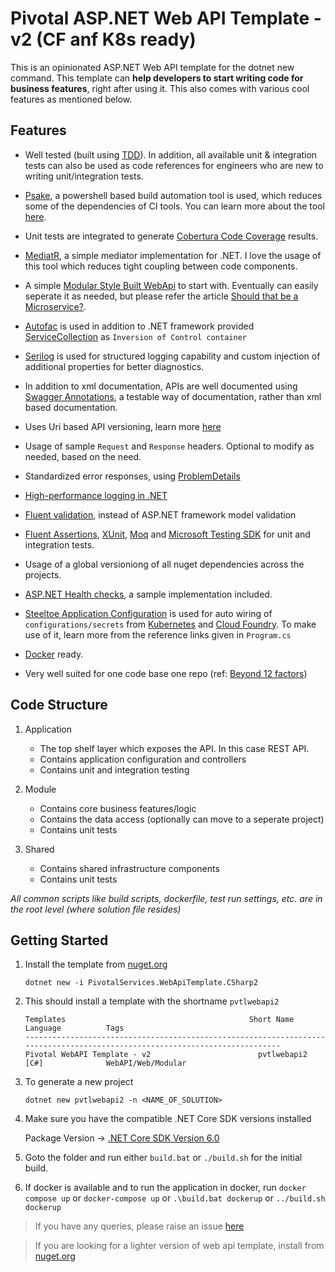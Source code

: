# Pivotal ASP.NET Web API Template - v2 (CF anf K8s ready)

This is an opinionated ASP.NET Web API template for the dotnet new command. This template can **help developers to start writing code for business features**, right after using it. This also comes with various cool features as mentioned below.

## Features
- Well tested (built using [TDD](https://en.wikipedia.org/wiki/Test-driven_development#:~:text=Test%2Ddriven%20development%20(TDD),software%20against%20all%20test%20cases.)). In addition, all available unit & integration tests can also be used as code references for engineers who are new to writing unit/integration tests.

- [Psake](https://github.com/psake/psake), a powershell based build automation tool is used, which reduces some of the dependencies of CI tools. You can learn more about the tool [here](https://www.alfusjaganathan.com/blogs/psake-build-automation-net-msbuild/).

- Unit tests are integrated to generate [Cobertura Code Coverage](https://docs.microsoft.com/en-us/dotnet/core/testing/unit-testing-code-coverage?tabs=linux) results.

- [MediatR](https://github.com/jbogard/MediatR), a simple mediator implementation for .NET. I love the usage of this tool which reduces tight coupling between code components.

- A simple [Modular Style Built WebApi](https://modularmonolith.net/) to start with. Eventually can easily seperate it as needed, but please refer the article [Should that be a Microservice?](https://tanzu.vmware.com/content/blog/should-that-be-a-microservice-keep-these-six-factors-in-mind).

- [Autofac](https://autofac.org/) is used in addition to .NET framework  provided [ServiceCollection](https://docs.microsoft.com/en-us/dotnet/api/microsoft.extensions.dependencyinjection.servicecollection?view=dotnet-plat-ext-6.0) as `Inversion of Control container`

- [Serilog](https://serilog.net/) is used for structured logging capability and custom injection of additional properties for better diagnostics.

- In addition to xml documentation, APIs are well documented using [Swagger Annotations](https://github.com/domaindrivendev/Swashbuckle.AspNetCore#swashbuckleaspnetcoreannotations), a testable way of documentation, rather than xml based documentation.

- Uses Uri based API versioning, learn more [here](https://code-maze.com/aspnetcore-api-versioning/)

- Usage of sample `Request` and `Response` headers. Optional to modify as needed, based on the need. 

- Standardized error responses, using [ProblemDetails](https://datatracker.ietf.org/doc/html/rfc7807) 

- [High-performance logging in .NET](https://docs.microsoft.com/en-us/dotnet/core/extensions/high-performance-logging)

- [Fluent validation](https://fluentvalidation.net/), instead of ASP.NET framework model validation

- [Fluent Assertions](https://fluentassertions.com/), [XUnit](https://xunit.net/), [Moq](https://github.com/moq/moq) and [Microsoft Testing SDK](https://www.nuget.org/packages/Microsoft.NET.Test.SDK) for unit and integration tests.

- Usage of a global versioniong of all nuget dependencies across the projects.

- [ASP.NET Health checks](https://docs.microsoft.com/en-us/aspnet/core/host-and-deploy/health-checks?view=aspnetcore-6.0), a sample implementation included.

- [Steeltoe Application Configuration](https://docs.steeltoe.io/api/v3/configuration/index.html) is used for auto wiring of `configurations/secrets` from [Kubernetes](https://kubernetes.io/) and [Cloud Foundry](https://www.cloudfoundry.org/). To make use of it, learn more from the reference links given in `Program.cs`

- [Docker](https://www.docker.com/) ready.

- Very well suited for one code base one repo (ref: [Beyond 12 factors](https://tanzu.vmware.com/content/blog/beyond-the-twelve-factor-app))

## Code Structure

1. Application 
    - The top shelf layer which exposes the API. In this case REST API. 
    - Contains application configuration and controllers
    - Contains unit and integration testing

1. Module
    - Contains core business features/logic
    - Contains the data access (optionally can move to a seperate project)
    - Contains unit tests

1. Shared
    - Contains shared infrastructure components
    - Contains unit tests

_*All common scripts like build scripts, dockerfile, test run settings, etc. are in the root level (where solution file resides)*_


## Getting Started

1. Install the template from [nuget.org](https://www.nuget.org/packages/PivotalServices.WebApiTemplate.CSharp2/#:~:text=shell/command%20line.-,README,-Dependencies)

    ```
    dotnet new -i PivotalServices.WebApiTemplate.CSharp2
    ```

1. This should install a template with the shortname `pvtlwebapi2`

    ```
    Templates                                         Short Name         Language          Tags
    ----------------------------------------------------------------------------------------------------------------------------
    Pivotal WebAPI Template - v2                        pvtlwebapi2         [C#]              WebAPI/Web/Modular
    ```

2. To generate a new project

    ```
    dotnet new pvtlwebapi2 -n <NAME_OF_SOLUTION>
    ```

1. Make sure you have the compatible .NET Core SDK versions installed

    Package Version -> [.NET Core SDK Version 6.0](https://dotnet.microsoft.com/en-us/download/dotnet/6.0)


1. Goto the folder and run either `build.bat` or `./build.sh` for the initial build.

1. If docker is available and to run the application in docker, run `docker compose up` or `docker-compose up` or `.\build.bat dockerup` or `../build.sh dockerup`

> If you have any queries, please raise an issue [here](https://github.com/alfusinigoj/pivotal-webapi-template-csharp2/issues)

> If you are looking for a lighter version of web api template, install from [nuget.org](https://www.nuget.org/packages/PivotalServices.WebApiTemplate.CSharp/#:~:text=shell/command%20line.-,README,-Dependencies)